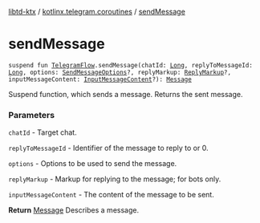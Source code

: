 [libtd-ktx](../index.md) / [kotlinx.telegram.coroutines](index.md) / [sendMessage](./send-message.md)

# sendMessage

`suspend fun `[`TelegramFlow`](../kotlinx.telegram.core/-telegram-flow/index.md)`.sendMessage(chatId: `[`Long`](https://kotlinlang.org/api/latest/jvm/stdlib/kotlin/-long/index.html)`, replyToMessageId: `[`Long`](https://kotlinlang.org/api/latest/jvm/stdlib/kotlin/-long/index.html)`, options: `[`SendMessageOptions`](https://tdlibx.github.io/td/docs/org/drinkless/td/libcore/telegram/TdApi/SendMessageOptions.html)`?, replyMarkup: `[`ReplyMarkup`](https://tdlibx.github.io/td/docs/org/drinkless/td/libcore/telegram/TdApi/ReplyMarkup.html)`?, inputMessageContent: `[`InputMessageContent`](https://tdlibx.github.io/td/docs/org/drinkless/td/libcore/telegram/TdApi/InputMessageContent.html)`?): `[`Message`](https://tdlibx.github.io/td/docs/org/drinkless/td/libcore/telegram/TdApi/Message.html)

Suspend function, which sends a message. Returns the sent message.

### Parameters

`chatId` - Target chat.

`replyToMessageId` - Identifier of the message to reply to or 0.

`options` - Options to be used to send the message.

`replyMarkup` - Markup for replying to the message; for bots only.

`inputMessageContent` - The content of the message to be sent.

**Return**
[Message](https://tdlibx.github.io/td/docs/org/drinkless/td/libcore/telegram/TdApi/Message.html) Describes a message.

